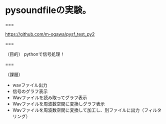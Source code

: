 # pysoundfileの実験。

===

https://github.com/m-ogawa/pysf_test_py2

===

（目的）
pythonで信号処理！

===

（課題）
* wavファイル出力
* 信号のグラフ表示
* Wavファイルを読み取ってグラフ表示
* Wavファイルを周波数空間に変換しグラフ表示
* Wavファイルを周波数空間に変換して加工し、別ファイルに出力（フィルタリング）